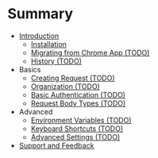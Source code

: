 # Summary

- [Introduction](README.md)
    - [Installation](introduction/installation.md)
    - [Migrating from Chrome App (TODO)]()
    - [History (TODO)]()
- Basics
    - [Creating Request (TODO)]()
    - [Organization (TODO)]()
    - [Basic Authentication (TODO)]()
    - [Request Body Types (TODO)]()
- Advanced
    - [Environment Variables (TODO)]()
    - [Keyboard Shortcuts (TODO)]()
    - [Advanced Settings (TODO)]()
- [Support and Feedback](feedback.md)


